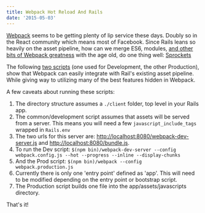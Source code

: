 ```yaml
---
title: Webpack Hot Reload And Rails
date: '2015-05-03'
---
```


[Webpack][1] seems to be getting plenty of lip service these days.
Doubly so in the React community which means most of Facebook.
Since Rails leans so heavily on the asset pipeline,
how can we merge ES6, modules, [and other bits of Webpack greatness][2]
with the age old,
do one thing well: [Sprockets][3]

The following [two scripts][4] (one used for Development, the other Production),
show that Webpack can easily integrate with Rail's existing asset pipeline.
While giving way to utilizing many of the best features hidden in Webpack.

A few caveats about running these scripts:

1. The directory structure assumes a `./client` folder,
top level in your Rails app.
1. The common/development script assumes that assets  will be served from a server.
This means you will need a few `javascript_include_tags` wrapped in `Rails.env`
1. The two urls for this server are: [http://localhost:8080/webpack-dev-server.js](http://localhost:8080/webpack-dev-server.js)
and [http://localhost:8080/bundle.js](http://localhost:8080/bundle.js).
1. To run the Dev script: `$(npm bin)/webpack-dev-server --config webpack.config.js --hot --progress --inline --display-chunks`
1. And the Prod script: `$(npm bin)/webpack --config webpack.production.js`
1. Currently there is only one 'entry point' defined as 'app'.
This will need to be modified depending on the entry point or bootstrap script.
1. The Production script builds one file into the app/assets/javascripts directory.

That's it!

<script src="https://gist.github.com/braidn/4a11487a59f16b196fa7.js"></script>

[1]: http://webpack.github.io/
[2]: https://webpack.github.io/docs/hot-module-replacement-with-webpack.html
[3]: https://github.com/sstephenson/sprockets
[4]: https://gist.github.com/braidn/4a11487a59f16b196fa7
